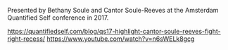 Presented by Bethany Soule and Cantor Soule-Reeves at the Amsterdam Quantified Self conference in 2017.


https://quantifiedself.com/blog/qs17-highlight-cantor-soule-reeves-fight-right-recess/
https://www.youtube.com/watch?v=n6sWELk8gcg